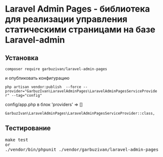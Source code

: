 # Laravel Admin Pages - библиотека для реализации управления статическими страницами на базе Laravel-admin

## Установка

`composer require garbuzivan/laravel-admin-pages`

<p>и опубликовать конфигурацию</p> 

`php artisan vendor:publish  --force --provider="GarbuzIvan\LaravelAdminPages\LaravelAdminPagesServiceProvider" --tag="config"`


<p>config/app.php в блок 'providers' => []</p>

`GarbuzIvan\LaravelAdminPages\LaravelAdminPagesServiceProvider::class,` 

## Тестирование
<pre>
make test
or
./vendor/bin/phpunit ./vendor/garbuzivan/laravel-admin-pages/tests</pre>
